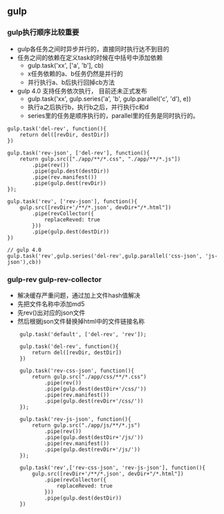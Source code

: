 
## gulp

### gulp执行顺序比较重要
* gulp各任务之间时异步并行的，直接同时执行达不到目的
* 任务之间的依赖在定义task的时候在中括号中添加依赖
    - gulp.task('xx', ['a', 'b'], cb)
    - x任务依赖的a、b任务仍然是并行的
    - 并行执行a、b后执行回掉cb方法
* gulp 4.0 支持任务依次执行， 目前还未正式发布
    - gulp.task('xx', gulp.series('a', 'b', gulp.parallel('c', 'd'), e))
    - 执行a之后执行b，执行b之后，并行执行c和d
    - series里的任务是顺序执行的，parallel里的任务是同时执行的。
```
gulp.task('del-rev', function(){
    return del([revDir, destDir])
})

gulp.task('rev-json', ['del-rev'], function(){
    return gulp.src(["./app/**/*.css", "./app/**/*.js"])
        .pipe(rev())
        .pipe(gulp.dest(destDir))
        .pipe(rev.manifest())
        .pipe(gulp.dest(revDir))
});

gulp.task('rev', ['rev-json'], function(){
    gulp.src([revDir+'/**/*.json', devDir+"/*.html"])
        .pipe(revCollector({
            replaceReved: true
        }))
        .pipe(gulp.dest(destDir))
})

// gulp 4.0
gulp.task('rev',gulp.series('del-rev',gulp.parallel('css-json', 'js-json'),cb))
```


### gulp-rev gulp-rev-collector
* 解决缓存严重问题，通过加上文件hash值解决
* 先把文件名称中添加md5
* 先rev()出对应的json文件
* 然后根据json文件替换掉html中的文件链接名称
```
    gulp.task('default', ['del-rev', 'rev']);

    gulp.task('del-rev', function(){
        return del([revDir, destDir])
    })

    gulp.task('rev-css-json', function(){
        return gulp.src("./app/css/**/*.css")
            .pipe(rev())
            .pipe(gulp.dest(destDir+'/css/'))
            .pipe(rev.manifest())
            .pipe(gulp.dest(revDir+'/css/'))
    });

    gulp.task('rev-js-json', function(){
        return gulp.src("./app/js/**/*.js")
            .pipe(rev())
            .pipe(gulp.dest(destDir+'/js/'))
            .pipe(rev.manifest())
            .pipe(gulp.dest(revDir+'/js/'))
    });

    gulp.task('rev',['rev-css-json', 'rev-js-json'], function(){
        gulp.src([revDir+'/**/*.json', devDir+"/*.html"])
            .pipe(revCollector({
                replaceReved: true
            }))
            .pipe(gulp.dest(destDir))
    })
```